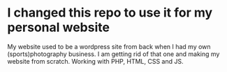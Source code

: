 # I changed this repo to use it for my personal website 

My website used to be a wordpress site from back when I had my own (sports)photography business. 
I am getting rid of that one and making my website from scratch. Working with PHP, HTML, CSS and JS. 
